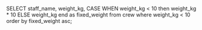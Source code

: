 
SELECT
  staff_name,
  weight_kg,
  CASE
    WHEN weight_kg < 10 then weight_kg * 10
    ELSE weight_kg
  end as fixed_weight
from
  crew
  where weight_kg < 10
order by
  fixed_weight asc;